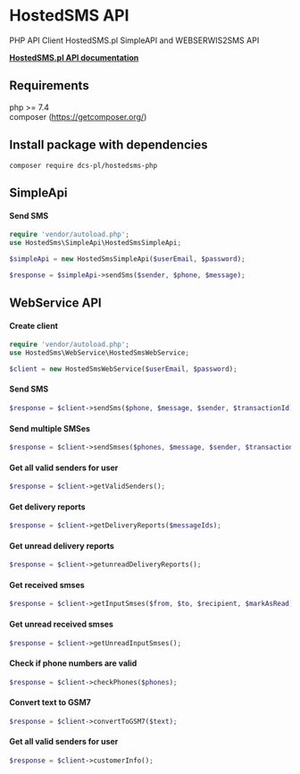 HostedSMS API
================

PHP API Client HostedSMS.pl SimpleAPI and WEBSERWIS2SMS API

**[HostedSMS.pl API documentation](https://hostedsms.pl/pl/api-sms/opis-techniczny-api/)**

## Requirements
php >= 7.4  
composer (https://getcomposer.org/)

## Install package with dependencies
`composer require dcs-pl/hostedsms-php`

## SimpleApi

#### Send SMS
```php
require 'vendor/autoload.php';
use HostedSms\SimpleApi\HostedSmsSimpleApi;

$simpleApi = new HostedSmsSimpleApi($userEmail, $password);

$response = $simpleApi->sendSms($sender, $phone, $message);
```

## WebService API

#### Create client
```php
require 'vendor/autoload.php';
use HostedSms\WebService\HostedSmsWebService;

$client = new HostedSmsWebService($userEmail, $password);
```

#### Send SMS
```php
$response = $client->sendSms($phone, $message, $sender, $transactionId);
```

#### Send multiple SMSes
```php
$response = $client->sendSmses($phones, $message, $sender, $transactionId);
```

#### Get all valid senders for user
```php
$response = $client->getValidSenders();
```

#### Get delivery reports
```php
$response = $client->getDeliveryReports($messageIds);
```

#### Get unread delivery reports
```php
$response = $client->getunreadDeliveryReports();
```

#### Get received smses
```php
$response = $client->getInputSmses($from, $to, $recipient, $markAsRead);
```

#### Get unread received smses
```php
$response = $client->getUnreadInputSmses();
```

#### Check if phone numbers are valid
```php
$response = $client->checkPhones($phones);
```

#### Convert text to GSM7
```php
$response = $client->convertToGSM7($text);
```

#### Get all valid senders for user
```php
$response = $client->customerInfo();
```

